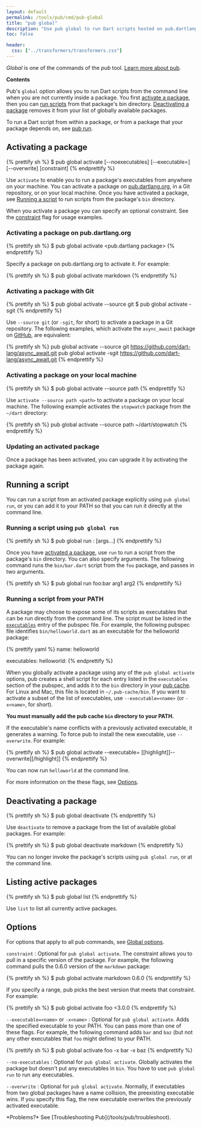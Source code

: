 ```yaml
---
layout: default
permalink: /tools/pub/cmd/pub-global
title: "pub global"
description: "Use pub global to run Dart scripts hosted on pub.dartlang.org from the command line."
toc: false

header:
  css: ["../transformers/transformers.css"]
---
```


_Global_ is one of the commands of the _pub_ tool.
[Learn more about pub](/tools/pub).

**Contents**

Pub's `global` option allows you to run Dart scripts from the
command line when you are not currently inside a package.
You first [activate a package](#activating-a-package), then you can
[run scripts](#running-a-script) from that package's bin directory.
[Deactivating a package](#deactivating-a-package) removes it from
your list of globally available packages.

To run a Dart script from within a package, or from a
package that your package depends on, see [pub run](/tools/pub/cmd/pub-run).

## Activating a package

{% prettify sh %}
$ pub global activate [--noexecutables] [--executable=<name>] [--overwrite] <package> [constraint]
{% endprettify %}

Use `activate` to enable you to run a package's executables
from anywhere on your machine.
You can activate a package on [pub.dartlang.org](https://pub.dartlang.org/),
in a Git repository, or on your local machine.
Once you have activated a package, see [Running a script](#running-a-script)
to run scripts from the package's `bin` directory.

When you activate a package you can specify an optional constraint. See the
[constraint](#options) flag for usage examples.

### Activating a package on pub.dartlang.org

{% prettify sh %}
$ pub global activate <pub.dartlang package>
{% endprettify %}

Specify a package on pub.dartlang.org to activate it. For example:

{% prettify sh %}
$ pub global activate markdown
{% endprettify %}

### Activating a package with Git

{% prettify sh %}
$ pub global activate --source git <Git URL>
$ pub global activate -sgit <Git URL>
{% endprettify %}

Use `--source git` (or `-sgit`, for short) to activate
a package in a Git repository. The following examples,
which activate the `async_await` package on
[GitHub](https://github.com/), are equivalent:

{% prettify sh %}
pub global activate --source git https://github.com/dart-lang/async_await.git
pub global activate -sgit https://github.com/dart-lang/async_await.git
{% endprettify %}

### Activating a package on your local machine

{% prettify sh %}
$ pub global activate --source path <path>
{% endprettify %}

Use `activate --source path <path>` to activate a package on your local machine.
The following example activates the `stopwatch` package from the
`~/dart` directory:

{% prettify sh %}
pub global activate --source path ~/dart/stopwatch
{% endprettify %}

### Updating an activated package

Once a package has been activated, you can upgrade it by activating the
package again.

## Running a script

You can run a script from an activated package explicitly using
`pub global run`, or you can add it to your PATH so that you can run it
directly at the command line.

### Running a script using `pub global run`

{% prettify sh %}
$ pub global run <package>:<executable> [args...]
{% endprettify %}

Once you have [activated a package](#activating-a-package), use
`run` to run a script from the package's `bin` directory.
You can also specify arguments. The following command
runs the `bin/bar.dart` script from the `foo` package,
and passes in two arguments.

{% prettify sh %}
$ pub global run foo:bar arg1 arg2
{% endprettify %}

### Running a script from your PATH

A package may choose to expose some of its scripts as executables
that can be run directly from the command line.  The script must
be listed in the [`executables`](/tools/pub/pubspec.html#executables)
entry of the pubspec file.  For example, the following pubspec file
identifies `bin/helloworld.dart` as an executable for the helloworld package:

{% prettify yaml %}
name: helloworld

executables:
  helloworld:
{% endprettify %}

When you globally activate a package using any of the `pub global activate`
options, pub creates a shell script for each
entry listed in the `executables` section of the pubspec,
and adds it to the `bin` directory in your
[pub cache]({{site.dartlang}}/tools/pub/glossary#system-cache).
For Linux and Mac, this file is located in `~/.pub-cache/bin`.
If you want to activate a subset of the list of executables,
use `--executable=<name>` (or `-x<name>`, for short).

**You must manually add the pub cache `bin` directory to your PATH.**

If the executable's name conflicts with a previously activated executable,
it generates a warning. To force pub to install the new executable,
use `--overwrite`. For example:

{% prettify sh %}
$ pub global activate <package> --executable=<name> [[highlight]]--overwrite[[/highlight]]
{% endprettify %}

You can now run `helloworld` at the command line.

For more information on the these flags, see [Options](#options).

## Deactivating a package

{% prettify sh %}
$ pub global deactivate <package>
{% endprettify %}

Use `deactivate` to remove a package from the list of available
global packages. For example:

{% prettify sh %}
$ pub global deactivate markdown
{% endprettify %}

You can no longer invoke the package's scripts using `pub global run`,
or at the command line.

## Listing active packages

{% prettify sh %}
$ pub global list
{% endprettify %}

Use `list` to list all currently active packages.

## Options

For options that apply to all pub commands, see
[Global options](/tools/pub/cmd#global-options).

`constraint`
: Optional for `pub global activate`. The constraint allows you to pull
  in a specific version of the package. For example,
  the following command pulls the 0.6.0 version of the `markdown` package:

<div class="step-details" markdown="1">
{% prettify sh %}
$ pub global activate markdown 0.6.0
{% endprettify %}
</div>

  If you specify a range, pub picks the best version that meets that constraint.
  For example:

<div class="step-details" markdown="1">
{% prettify sh %}
$ pub global activate foo <3.0.0
{% endprettify %}
</div>

`--executable=<name>` or `-x<name>`
: Optional for `pub global activate`.
  Adds the specified executable to your PATH.
  You can pass more than one of these flags.
  For example, the following command adds `bar` and `baz` (but not
  any other executables that `foo` might define) to your PATH.

<div class="step-details" markdown="1">
{% prettify sh %}
$ pub global activate foo -x bar -x baz
{% endprettify %}
</div>

`--no-executables`
: Optional for `pub global activate`.
  Globally activates the package but doesn't put any
  executables in `bin`. You have to use `pub global run` to
  run any executables.

`--overwrite`
: Optional for `pub global activate`.
  Normally, if executables from two global packages have a name collision,
  the preexisting executable wins. If you specify this flag,
  the new executable overwrites the previously activated executable.

<aside class="alert alert-info" markdown="1">
*Problems?*
See [Troubleshooting Pub](/tools/pub/troubleshoot).
</aside>
